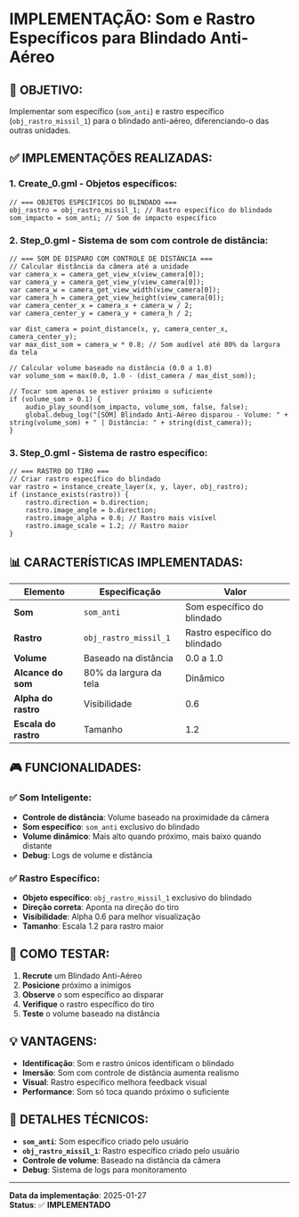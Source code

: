 # IMPLEMENTAÇÃO: Som e Rastro Específicos para Blindado Anti-Aéreo

## 🎯 **OBJETIVO:**
Implementar som específico (`som_anti`) e rastro específico (`obj_rastro_missil_1`) para o blindado anti-aéreo, diferenciando-o das outras unidades.

## ✅ **IMPLEMENTAÇÕES REALIZADAS:**

### **1. Create_0.gml - Objetos específicos:**
```gml
// === OBJETOS ESPECÍFICOS DO BLINDADO ===
obj_rastro = obj_rastro_missil_1; // Rastro específico do blindado
som_impacto = som_anti; // Som de impacto específico
```

### **2. Step_0.gml - Sistema de som com controle de distância:**
```gml
// === SOM DE DISPARO COM CONTROLE DE DISTÂNCIA ===
// Calcular distância da câmera até a unidade
var camera_x = camera_get_view_x(view_camera[0]);
var camera_y = camera_get_view_y(view_camera[0]);
var camera_w = camera_get_view_width(view_camera[0]);
var camera_h = camera_get_view_height(view_camera[0]);
var camera_center_x = camera_x + camera_w / 2;
var camera_center_y = camera_y + camera_h / 2;

var dist_camera = point_distance(x, y, camera_center_x, camera_center_y);
var max_dist_som = camera_w * 0.8; // Som audível até 80% da largura da tela

// Calcular volume baseado na distância (0.0 a 1.0)
var volume_som = max(0.0, 1.0 - (dist_camera / max_dist_som));

// Tocar som apenas se estiver próximo o suficiente
if (volume_som > 0.1) {
    audio_play_sound(som_impacto, volume_som, false, false);
    global.debug_log("[SOM] Blindado Anti-Aéreo disparou - Volume: " + string(volume_som) + " | Distância: " + string(dist_camera));
}
```

### **3. Step_0.gml - Sistema de rastro específico:**
```gml
// === RASTRO DO TIRO ===
// Criar rastro específico do blindado
var rastro = instance_create_layer(x, y, layer, obj_rastro);
if (instance_exists(rastro)) {
    rastro.direction = b.direction;
    rastro.image_angle = b.direction;
    rastro.image_alpha = 0.6; // Rastro mais visível
    rastro.image_scale = 1.2; // Rastro maior
}
```

## 📊 **CARACTERÍSTICAS IMPLEMENTADAS:**

| Elemento | Especificação | Valor |
|----------|---------------|-------|
| **Som** | `som_anti` | Som específico do blindado |
| **Rastro** | `obj_rastro_missil_1` | Rastro específico do blindado |
| **Volume** | Baseado na distância | 0.0 a 1.0 |
| **Alcance do som** | 80% da largura da tela | Dinâmico |
| **Alpha do rastro** | Visibilidade | 0.6 |
| **Escala do rastro** | Tamanho | 1.2 |

## 🎮 **FUNCIONALIDADES:**

### **✅ Som Inteligente:**
- **Controle de distância**: Volume baseado na proximidade da câmera
- **Som específico**: `som_anti` exclusivo do blindado
- **Volume dinâmico**: Mais alto quando próximo, mais baixo quando distante
- **Debug**: Logs de volume e distância

### **✅ Rastro Específico:**
- **Objeto específico**: `obj_rastro_missil_1` exclusivo do blindado
- **Direção correta**: Aponta na direção do tiro
- **Visibilidade**: Alpha 0.6 para melhor visualização
- **Tamanho**: Escala 1.2 para rastro maior

## 🧪 **COMO TESTAR:**
1. **Recrute** um Blindado Anti-Aéreo
2. **Posicione** próximo a inimigos
3. **Observe** o som específico ao disparar
4. **Verifique** o rastro específico do tiro
5. **Teste** o volume baseado na distância

## 💡 **VANTAGENS:**
- **Identificação**: Som e rastro únicos identificam o blindado
- **Imersão**: Som com controle de distância aumenta realismo
- **Visual**: Rastro específico melhora feedback visual
- **Performance**: Som só toca quando próximo o suficiente

## 🔧 **DETALHES TÉCNICOS:**
- **`som_anti`**: Som específico criado pelo usuário
- **`obj_rastro_missil_1`**: Rastro específico criado pelo usuário
- **Controle de volume**: Baseado na distância da câmera
- **Debug**: Sistema de logs para monitoramento

---
**Data da implementação**: 2025-01-27  
**Status**: ✅ **IMPLEMENTADO**
